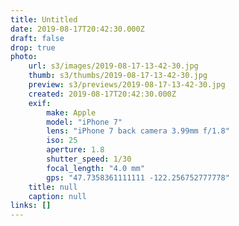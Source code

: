 ```yaml
---
title: Untitled
date: 2019-08-17T20:42:30.000Z
draft: false
drop: true
photo:
    url: s3/images/2019-08-17-13-42-30.jpg
    thumb: s3/thumbs/2019-08-17-13-42-30.jpg
    preview: s3/previews/2019-08-17-13-42-30.jpg
    created: 2019-08-17T20:42:30.000Z
    exif:
        make: Apple
        model: "iPhone 7"
        lens: "iPhone 7 back camera 3.99mm f/1.8"
        iso: 25
        aperture: 1.8
        shutter_speed: 1/30
        focal_length: "4.0 mm"
        gps: "47.7358361111111 -122.256752777778"
    title: null
    caption: null
links: []
---
```

